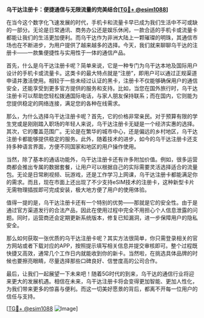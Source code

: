 **乌干达注册卡：便捷通信与无限流量的完美结合[[TG💪+ @esim1088](https://t.me/s/esim1088)]**

在当今这个数字化飞速发展的时代，手机卡和流量卡早已成为我们生活中不可或缺的一部分。无论是日常通讯、商务办公还是娱乐休闲，一款合适的手机卡或流量卡都能让我们的生活更加便利。而乌干达作为非洲大陆上一颗璀璨的明珠，其通信市场也在不断进步，为用户提供了越来越多的选择。今天，我们就来聊聊乌干达的注册卡——一款集便捷性与实用性于一体的通信产品。

首先，什么是乌干达注册卡呢？简单来说，它是一种专门为乌干达本地及国际用户设计的手机卡或流量卡。这类卡的最大特点就是“注册”，即用户可以通过正规渠道申请并激活使用。相较于一些未经过认证的黑卡，注册卡不仅能够确保用户的通信安全，还能享受到更多官方提供的服务和支持。比如，当您在国外旅行时，乌干达注册卡可以帮助您轻松拨通国际电话，与家人朋友保持联系；而在国内，它则能为您提供稳定的网络连接，满足您的各种在线需求。

那么，为什么选择乌干达注册卡呢？首先，它的价格非常亲民。对于预算有限的学生党或是刚刚踏入职场的年轻人来说，乌干达注册卡无疑是一个经济实惠的选择。其次，它的覆盖范围广。无论是在繁华的城市中心，还是偏远的乡村地区，乌干达注册卡都能够提供稳定的服务。此外，随着技术的进步，如今的乌干达注册卡还支持多种语言界面，方便不同国家和地区的用户操作使用。

当然，除了基本的通话功能外，乌干达注册卡还有许多附加价值。例如，很多运营商都会推出专属的数据套餐，让用户可以根据自己的实际需要灵活选择适合的流量包。无论是日常刷视频、玩游戏，还是工作学习上网课，乌干达注册卡都能满足你的需求。而且，现在市面上还出现了不少支持eSIM技术的注册卡，这种新型卡片无需物理插拔即可完成安装，极大地方便了用户的使用体验。

值得一提的是，乌干达注册卡还有一个特别的优势——那就是它的安全性。由于是通过官方渠道发行的合法产品，因此在使用过程中完全不用担心个人信息泄露的问题。同时，运营商还会定期更新系统版本，修复已知漏洞，进一步保障用户的隐私安全。

那么如何获取一张优质的乌干达注册卡呢？其实方法很简单，你只需登录相关的官方网站或者下载对应的APP，按照提示填写相关信息并提交审核即可。整个过程既快捷又高效，通常几个工作日内就能收到你的新卡。当然啦，在挑选具体品牌的时候也要擦亮眼睛，尽量选择那些口碑良好、信誉度高的公司合作。

最后，让我们一起展望一下未来吧！随着5G时代的到来，乌干达的通信行业将迎来更大的发展机遇。相信在未来，乌干达注册卡将会变得更加智能、更加人性化，为我们带来更多的惊喜与便利。而这一切美好愿景的背后，都离不开每一位用户的信任与支持。

[[TG💪+ @esim1088](https://t.me/s/esim1088) ![Image](https://i.postimg.cc/4NQfJmqS/Snipaste-2025-05-13-00-14-12.png)]